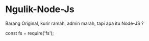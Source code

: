 # Ngulik-Node-Js
Barang Original, kurir ramah, admin marah, tapi apa itu Node-JS ?


<!-- BUAT BACA FILE -->
const fs = require('fs');